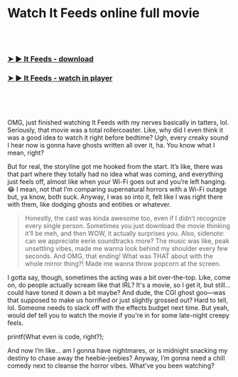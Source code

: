 <h1>Watch It Feeds online full movie</h1>


<br><br>

<h3><a href="https://Cindys-moghwilinmo1981.github.io/abhlilesux/">➤ ► It Feeds - download</a></h3> 
<h3><a href="https://Cindys-moghwilinmo1981.github.io/abhlilesux/">➤ ► It Feeds - watch in player</a></h3>


<br><br><br>


OMG, just finished watching It Feeds with my nerves basically in tatters, lol. Seriously, that movie was a total rollercoaster. Like, why did I even think it was a good idea to watch it right before bedtime? Ugh, every creaky sound I hear now is gonna have ghosts written all over it, ha. You know what I mean, right?

But for real, the storyline got me hooked from the start. It’s like, there was that part where they totally had no idea what was coming, and everything just feels off, almost like when your Wi-Fi goes out and you’re left hanging. 😂 I mean, not that I’m comparing supernatural horrors with a Wi-Fi outage but, ya know, both suck. Anyway, I was so into it, felt like I was right there with them, like dodging ghosts and entities or whatever. 

> Honestly, the cast was kinda awesome too, even if I didn’t recognize every single person. Sometimes you just download the movie thinking it’ll be meh, and then WOW, it actually surprises you. Also, sidenote: can we appreciate eerie soundtracks more? The music was like, peak unsettling vibes, made me wanna look behind my shoulder every few seconds. And OMG, that ending! What was THAT about with the whole mirror thing?! Made me wanna throw popcorn at the screen.

I gotta say, though, sometimes the acting was a bit over-the-top. Like, come on, do people actually scream like that IRL? It's a movie, so I get it, but still... could have toned it down a bit maybe? And dude, the CGI ghost goo—was that supposed to make us horrified or just slightly grossed out? Hard to tell, lol. Someone needs to slack off with the effects budget next time. But yeah, would def tell you to watch the movie if you're in for some late-night creepy feels.

printf(What even is code, right?);

And now I’m like... am I gonna have nightmares, or is midnight snacking my destiny to chase away the heebie-jeebies? Anyway, I’m gonna need a chill comedy next to cleanse the horror vibes. What’ve you been watching?
